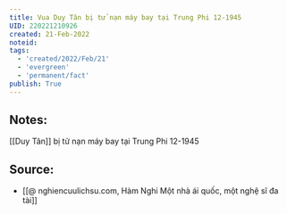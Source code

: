 ```yaml
---
title: Vua Duy Tân bị tử nạn máy bay tại Trung Phi 12-1945
UID: 220221210926
created: 21-Feb-2022
noteid:
tags:
  - 'created/2022/Feb/21'
  - 'evergreen'
  - 'permanent/fact'
publish: True
---
```

## Notes:
[[Duy Tân]] bị tử nạn máy bay tại Trung Phi 12-1945

## Source:
- [[@ nghiencuulichsu.com, Hàm Nghi Một nhà ái quốc, một nghệ sĩ đa tài]]




